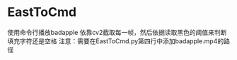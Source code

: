 # EastToCmd
使用命令行播放badapple
依靠cv2截取每一帧，然后依据读取黑色的阈值来判断填充字符还是空格
注意：需要在EastToCmd.py第四行中添加badapple.mp4的路径
